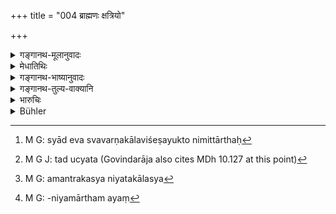 +++
title = "004 ब्राह्मणः क्षत्रियो"

+++

<details><summary>गङ्गानथ-मूलानुवादः</summary>

The Brāhmaṇa, the Kṣatriya and the Vaiśya are the three twice-born castes; the fourth is the one caste, Śūdra; there is no fifth.—(4)
</details>

<details><summary>मेधातिथिः</summary>

चत्वारो वर्णा ब्राह्मणाद्याः शूद्रपर्यन्ताः । अन्ये तु बर्बरकैवर्तादयः संकीर्णयोनयो यथा वक्ष्यन्ते । तत्र चतुर्णां **त्रयो द्विजातय**, उपनयनस्य तेषां विहितत्वात् । **एकजातिः शूद्रह्** । न हि तस्योपनयनम् अस्ति, उपनयनविधौ ब्राह्मणादिवर्णविशेषसंयोगात्- "अष्टमे ब्राह्मणम् उपनयीतैकादशे राजन्यं द्वादशे वैश्यम्" इति । न कस्मिंश्चित् काले शूद्रं पठन्ति । 

- <u>ननु</u> कालविशेषानुपादानाद् अनियतकालं शूद्रोपनयनम् अस्तु । 

- <u>भवेद्</u> यद्य् असंयुक्ता सामान्येनोपनयनस्योत्पत्तिः स्यात् । एताश् च वर्णकालविशेषयुक्ताः निमित्तार्थाः[^१४] स्तुतयः स्युः । न तु पृथगुत्पत्तिर् अस्यास्ति । तत् कस्य प्रमाणस्य सामर्थ्येनास्योपनयनम् अनियतकालं क्रियतां । 


[^१४]:
     M G: syād eva svavarṇakālaviśeṣayukto nimittārthaḥ

- <u>यद्य्</u> एवम्, किं तर्ह्य् अनेन **चतुर्थ एकजातिर्** इति । 

- <u>सत्यम्</u> । आशङ्कामात्रनिवारणार्थम् "मन्त्रवर्जं न दुष्यति"[^१५] (म्ध् १०.१२७) इति अमन्त्रकस्यानियतकालस्य[^१६] प्राप्तिर् आशङ्क्यते । 


[^१६]:
     M G: amantrakasya niyatakālasya


[^१५]:
     M G J: tad ucyata (Govindarāja also cites MDh 10.127 at this point)

- <u>ननु</u> च पाकयज्ञविधाव् एतद् वाक्यम्, तत्संनिधौ श्रवणात्, तत्र कृतार्थं नान्यत्र भवितुम् अर्हति । 

- <u>अत</u> एवाशङ्कामात्रम् इत्य् उक्तम् । 

- परमार्थतस् तु व्यवहारनियमार्थपरः[^१७] श्लोकः ॥ १०.४ ॥


[^१७]:
     M G: -niyamārtham ayaṃ
</details>

<details><summary>गङ्गानथ-भाष्यानुवादः</summary>

What are these ‘castes’? Is the word ‘caste’ denotative of a species of human beings? No; these are four castes, begining with the ‘*Brāhmaṇa*’ and ending with the ‘*Śūdra*.’ The others—the ‘*Barbara*,’ the ‘*Kaivarta*’ and so forth—are only mixed races, as will be described later on.

Of these four, three castes are ‘*twice-born*,’—the ‘Initiatory Rite’ being prescribed for them.

‘*One caste*’ is the *Śūdra*; there is no ‘Initiatory Rite’ for him; since the injunction of this rite contains the distinct mention of the three castes, *Brāhmaṇa* and the rest;—*e.g*., ‘the Brāhmaṇa shall be initiated in the eighth year, the Kṣatriya in the eleventh and the Vaiśya in the twelfth;’ and nowhere is the name of the *Śūdra* mentioned.

“Since no time is specified in connection with the *Śūdra*, it may simply mean that there is no time fixed for his Initiation.”

This might have been the meaning, if there were a general injunction for Initiation (for all men in general); and in that case all these rules regarding the castes, the times for initiation would have to be taken as purely commendatory details. There is however no such general injunction for Initiation. Under the circumstances, on the strength of what authority could we take the Śūdras’ Initiation as to be done without any restriction regarding time?

“If that is so, then what is the point in reiterating that *there is one caste the Śūdra*?”

True; but it serves the purpose of removing a suspicion; on the strength of the assertion that it is done without sacred texts, the idea may be entertained that for the Śūdra there is Initiation without any restriction as to time.

“But the assertion quoted occurs in connection with the ‘*Food-Sacrifices*;’ and having served its purpose in that connection, it could not be made to refer to anything else.”

That is why we have said that there would just be a *suspicion*. In reality, however, the verse serves the purpose of restricting the actual practices of men.—(4)
</details>

<details><summary>गङ्गानथ-तुल्य-वाक्यानि</summary>

*Āpastamba* (1.1.4-5).—‘There are four castes—Brāhmaṇa, Kṣatriya, Vaiśya
and Śūdra;—amongst these, each preceding caste is superior to the one following.’

*Baudhāyana* (1.16.1).—‘There are four castes—Brāhmaṇa, Kṣatriya, Vaiśya
and Śūdra.’

*Vaśiṣṭha* (2.1-2).—‘There are four castes—Brāhmaṇa, Kṣatriya, Vaiśya
and Śūdra;—the three castes, Brāhmaṇa, Kṣatriya and Vaiśya are
*twice-born*.’

*Yājñavalkya* (1.10).—‘The castes are the Brāhmaṇa, the Kṣatriya, the
Vaiśya and the Śūdra;—the first three are *twice-born*.’
</details>

<details><summary>भारुचिः</summary>

"अधीयीरंस् त्रयो वर्णा[ः" इत्य् अत्र] विशेष एव वर्णशब्द उक्तः यतस् तद्व्यतिरेकेण शूद्रे न प्राप्ते इष्यते च । तस्यापि स्याद् इत्य् अतस् तदर्थो ऽयं श्लोकारम्भः । व्यवहारार्थो वायं ब्राह्मणादीनां चतुर्णाम् अपि वर्णसंज्ञोपदेशः शास्त्रे । तथा चानया व्यवहार एषां सर्वत्र शास्त्रे दृश्यते । वर्णापशदेषु वा वक्ष्यमाणेषु तदभावज्ञापनार्थं तावद् दर्शयति **नास्ति तु पञ्चम** इति । एवं च सत्य् एत एव चत्वारो वर्णाः स्वतस् सिद्धाः । कथम् । रसवत् । यथा षट्प्र[कारा] रसाः स्वतस् सिद्धाः । यस् तु तेषां परस्परं संपर्काद् रसविशेष उपलभ्यते, नासौ जात्यन्तरस् तेभ्यो भवति, एवं वर्णानाम् अपि परस्परसंपर्काद् चण्डालादिर् उपलभ्यते । शास्त्रे नासौ जात्यन्तरं तेभ्यो भवितुम् अर्हति । ब्राह्मणशूद्राव् एव वर्णौ प्रतिलोमतः संपृक्तौ यं जनयतः स चण्डालाख्यां लभते । येषाम् अप्य् उत्पद्यते वर्णद्वयसंपर्काज् जात्यनत्रम् इति पक्षः, तेषाम् अपि स्वतो नास्तीति कृत्वा युक्तओ वर्णापशदेषु वर्णसंज्ञाप्रतिषेधः । एतावांस् तु विशेषः । उत्कर्षापकर्षयोस् तेषां कर्मसंबन्धस्य च स्मृतिनिमित्तत्वाद् यथाशास्त्रम् एतद्द्वयं विज्ञायते । ननु च संस्कारानुपदेशाद् एव शूद्रस्यैकजातित्वं सिद्धम् इति । एवं तर्ह्य् अमन्त्रतो ऽ[प्य्] उपनयनसंस्कारप्रतिषेधार्थम् इदम् एकजातिग्रहणं शूद्रस्य । तथा चोक्तम् "मन्त्रवर्जं न दुष्यन्ति प्रशंसां प्राप्नुवन्ति च" इति । तथा सत्य् अनियतकालादिसाधनोपनयनसंस्कारप्रतिषेधार्थम् इदं शूद्रस्यैकजातिग्रहणं युक्तम्, मा भूत् पाकयज्ञवद् अस्यामन्त्रकस्य प्राप्तिर् इति, उक्तानुवादो ऽयं पादपूरणार्थः । एवं चान्यपरे ऽस्मिन्न् एकजातिनिर्देशे नास्ति चोद्यावकासः । अथवोत्तरार्थः । तथा च दर्शयति ॥ १०.४ ॥
</details>

<details><summary>Bühler</summary>

004	Brahmana, the Kshatriya, and the Vaisya castes (varna) are the twice-born ones, but the fourth, the Sudra, has one birth only; there is no fifth (caste).
</details>
